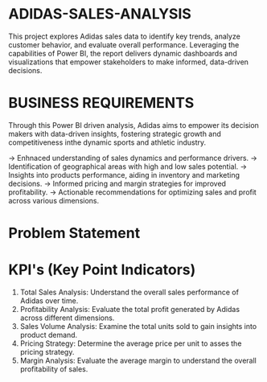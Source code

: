 # ADIDAS-SALES-ANALYSIS

This project explores Adidas sales data to identify key trends, analyze customer behavior, and evaluate overall performance. Leveraging the capabilities of Power BI, the report delivers dynamic dashboards and visualizations that empower stakeholders to make informed, data-driven decisions.

# BUSINESS REQUIREMENTS

Through this Power BI driven analysis, Adidas aims to empower its decision makers with data-driven insights, fostering strategic growth and competitiveness inthe dynamic sports and athletic industry.

-> Enhnaced understanding of sales dynamics and performance drivers.
-> Identification of geographical areas with high and low sales potential.
-> Insights into products performance, aiding in inventory and marketing 
   decisions.
-> Informed pricing and margin strategies for improved profitability.
-> Actionable recommendations for optimizing sales and profit across various 
   dimensions.

# Problem Statement
# KPI's (Key Point Indicators)

 1. Total Sales Analysis:
     Understand the overall sales performance of Adidas over time.
 2. Profitability Analysis:
     Evaluate the total profit generated by Adidas across different 
     dimensions.
 3. Sales Volume Analysis:
     Examine the total units sold to gain insights into product demand.
 4. Pricing Strategy:
     Determine the average price per unit to asses the pricing strategy.
 5. Margin Analysis:
     Evaluate the average margin to understand the overall profitability of 
     sales.



  
